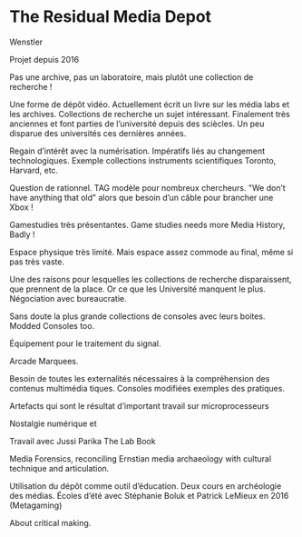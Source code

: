 # The Residual Media Depot

Wenstler

Projet depuis 2016

Pas une archive, pas un laboratoire, mais plutôt une collection de recherche !

Une forme de dépôt vidéo. Actuellement écrit un livre sur les média labs et les archives. Collections de recherche un sujet intéressant. Finalement très anciennes et font parties de l’université depuis des sciècles. Un peu disparue des universités ces dernières années.

Regain d’intérêt avec la numérisation. Impératifs liés au changement technologiques. Exemple collections instruments scientifiques Toronto, Harvard, etc.

Question de rationnel. TAG modèle pour nombreux chercheurs. "We don’t have anything that old" alors que besoin d’un câble pour brancher une Xbox !

Gamestudies très présentantes. Game studies needs more Media History, Badly !

Espace physique très limité. Mais espace assez commode au final, même si pas très vaste.

Une des raisons pour lesquelles les collections de recherche disparaissent, que prennent de la place. Or ce que les Université manquent le plus. Négociation avec bureaucratie.

Sans doute la plus grande collections de consoles avec leurs boites. Modded Consoles too.

Équipement pour le traitement du signal.

Arcade Marquees.

Besoin de toutes les externalités nécessaires à la compréhension des contenus multimédia tiques. Consoles modifiées exemples des pratiques.

Artefacts qui sont le résultat d’important travail sur microprocesseurs

Nostalgie numérique et 

Travail avec Jussi Parika The Lab Book

Media Forensics, reconciling Ernstian media archaeology with cultural technique and articulation.

Utilisation du dépôt comme outil d’éducation. Deux cours en archéologie des médias. Écoles d’été avec Stéphanie Boluk et Patrick LeMieux en 2016 (Metagaming)

About critical making.

